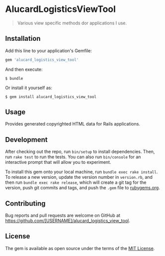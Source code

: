 # AlucardLogisticsViewTool

> Various view specific methods dor applications I use.

## Installation

Add this line to your application's Gemfile:

```ruby
gem 'alucard_logistics_view_tool'
```

And then execute:

    $ bundle

Or install it yourself as:

    $ gem install alucard_logistics_view_tool

## Usage

Provides generated copyrighted HTML data for Rails applications.

## Development

After checking out the repo, run `bin/setup` to install dependencies. Then, run `rake test` to run the tests. You can also run `bin/console` for an interactive prompt that will allow you to experiment.

To install this gem onto your local machine, run `bundle exec rake install`. To release a new version, update the version number in `version.rb`, and then run `bundle exec rake release`, which will create a git tag for the version, push git commits and tags, and push the `.gem` file to [rubygems.org](https://rubygems.org).

## Contributing

Bug reports and pull requests are welcome on GitHub at https://github.com/[USERNAME]/alucard_logistics_view_tool.

## License

The gem is available as open source under the terms of the [MIT License](https://opensource.org/licenses/MIT).
